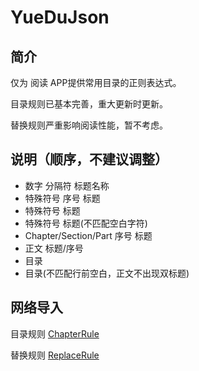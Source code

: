 # YueDuJson
## 简介
仅为 阅读 APP提供常用目录的正则表达式。

目录规则已基本完善，重大更新时更新。

替换规则严重影响阅读性能，暂不考虑。

## 说明（顺序，不建议调整）

- 数字 分隔符 标题名称
- 特殊符号 序号 标题
- 特殊符号 标题
- 特殊符号 标题(不匹配空白字符)
- Chapter/Section/Part 序号 标题
- 正文 标题/序号
- 目录
- 目录(不匹配行前空白，正文不出现双标题)

## 网络导入
目录规则
[ChapterRule](https://raw.githubusercontent.com/52fisher/YueDuJson/master/myTxtChapterRule.json)

替换规则
[ReplaceRule](https://raw.githubusercontent.com/52fisher/YueDuJson/master/myBookReplaceRule.json)